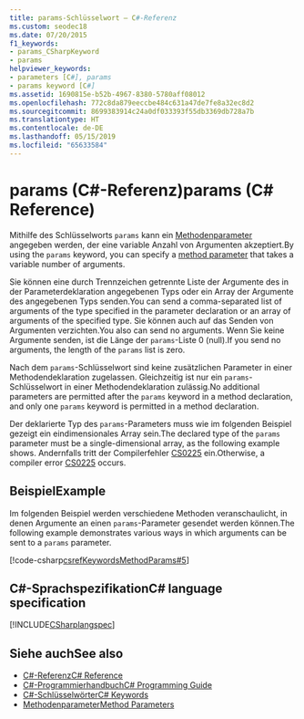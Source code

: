 ```yaml
---
title: params-Schlüsselwort – C#-Referenz
ms.custom: seodec18
ms.date: 07/20/2015
f1_keywords:
- params_CSharpKeyword
- params
helpviewer_keywords:
- parameters [C#], params
- params keyword [C#]
ms.assetid: 1690815e-b52b-4967-8380-5780aff08012
ms.openlocfilehash: 772c8da879eeccbe484c631a47de7fe8a32ec8d2
ms.sourcegitcommit: 8699383914c24a0df033393f55db3369db728a7b
ms.translationtype: HT
ms.contentlocale: de-DE
ms.lasthandoff: 05/15/2019
ms.locfileid: "65633584"
---
```

# <a name="params-c-reference"></a><span data-ttu-id="0c7d5-102">params (C#-Referenz)</span><span class="sxs-lookup"><span data-stu-id="0c7d5-102">params (C# Reference)</span></span>

<span data-ttu-id="0c7d5-103">Mithilfe des Schlüsselworts `params` kann ein [Methodenparameter](method-parameters.md) angegeben werden, der eine variable Anzahl von Argumenten akzeptiert.</span><span class="sxs-lookup"><span data-stu-id="0c7d5-103">By using the `params` keyword, you can specify a [method parameter](method-parameters.md) that takes a variable number of arguments.</span></span>

<span data-ttu-id="0c7d5-104">Sie können eine durch Trennzeichen getrennte Liste der Argumente des in der Parameterdeklaration angegebenen Typs oder ein Array der Argumente des angegebenen Typs senden.</span><span class="sxs-lookup"><span data-stu-id="0c7d5-104">You can send a comma-separated list of arguments of the type specified in the parameter declaration or an array of arguments of the specified type.</span></span> <span data-ttu-id="0c7d5-105">Sie können auch auf das Senden von Argumenten verzichten.</span><span class="sxs-lookup"><span data-stu-id="0c7d5-105">You also can send no arguments.</span></span> <span data-ttu-id="0c7d5-106">Wenn Sie keine Argumente senden, ist die Länge der `params`-Liste 0 (null).</span><span class="sxs-lookup"><span data-stu-id="0c7d5-106">If you send no arguments, the length of the `params` list is zero.</span></span>

<span data-ttu-id="0c7d5-107">Nach dem `params`-Schlüsselwort sind keine zusätzlichen Parameter in einer Methodendeklaration zugelassen. Gleichzeitig ist nur ein `params`-Schlüsselwort in einer Methodendeklaration zulässig.</span><span class="sxs-lookup"><span data-stu-id="0c7d5-107">No additional parameters are permitted after the `params` keyword in a method declaration, and only one `params` keyword is permitted in a method declaration.</span></span>

<span data-ttu-id="0c7d5-108">Der deklarierte Typ des `params`-Parameters muss wie im folgenden Beispiel gezeigt ein eindimensionales Array sein.</span><span class="sxs-lookup"><span data-stu-id="0c7d5-108">The declared type of the `params` parameter must be a single-dimensional array, as the following example shows.</span></span> <span data-ttu-id="0c7d5-109">Andernfalls tritt der Compilerfehler [CS0225](../../misc/cs0225.md) ein.</span><span class="sxs-lookup"><span data-stu-id="0c7d5-109">Otherwise, a compiler error [CS0225](../../misc/cs0225.md) occurs.</span></span>

## <a name="example"></a><span data-ttu-id="0c7d5-110">Beispiel</span><span class="sxs-lookup"><span data-stu-id="0c7d5-110">Example</span></span>

<span data-ttu-id="0c7d5-111">Im folgenden Beispiel werden verschiedene Methoden veranschaulicht, in denen Argumente an einen `params`-Parameter gesendet werden können.</span><span class="sxs-lookup"><span data-stu-id="0c7d5-111">The following example demonstrates various ways in which arguments can be sent to a `params` parameter.</span></span>

[!code-csharp[csrefKeywordsMethodParams#5](~/samples/snippets/csharp/VS_Snippets_VBCSharp/csrefKeywordsMethodParams/CS/csrefKeywordsMethodParams.cs#5)] 

## <a name="c-language-specification"></a><span data-ttu-id="0c7d5-112">C#-Sprachspezifikation</span><span class="sxs-lookup"><span data-stu-id="0c7d5-112">C# language specification</span></span>

[!INCLUDE[CSharplangspec](~/includes/csharplangspec-md.md)]

## <a name="see-also"></a><span data-ttu-id="0c7d5-113">Siehe auch</span><span class="sxs-lookup"><span data-stu-id="0c7d5-113">See also</span></span>

- [<span data-ttu-id="0c7d5-114">C#-Referenz</span><span class="sxs-lookup"><span data-stu-id="0c7d5-114">C# Reference</span></span>](../index.md)
- [<span data-ttu-id="0c7d5-115">C#-Programmierhandbuch</span><span class="sxs-lookup"><span data-stu-id="0c7d5-115">C# Programming Guide</span></span>](../../programming-guide/index.md)
- [<span data-ttu-id="0c7d5-116">C#-Schlüsselwörter</span><span class="sxs-lookup"><span data-stu-id="0c7d5-116">C# Keywords</span></span>](index.md)
- [<span data-ttu-id="0c7d5-117">Methodenparameter</span><span class="sxs-lookup"><span data-stu-id="0c7d5-117">Method Parameters</span></span>](method-parameters.md)

